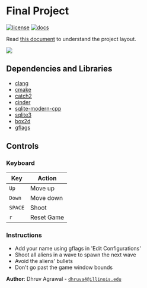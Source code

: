 # Final Project

[![license](https://img.shields.io/badge/license-MIT-green)](LICENSE)
[![docs](https://img.shields.io/badge/docs-yes-brightgreen)](docs/README.md)

Read [this document](https://cliutils.gitlab.io/modern-cmake/chapters/basics/structure.html) to understand the project
layout.

![](https://imgur.com/RN3SoBz.gif)

## Dependencies and Libraries

- [clang](https://clang.llvm.org)
- [cmake](https://cmake.org)
- [catch2](https://github.com/catchorg/Catch2)
- [cinder](https://libcinder.org)
- [sqlite-modern-cpp](https://github.com/SqliteModernCpp/sqlite_modern_cpp.git)
- [sqlite3](https://github.com/alex85k/sqlite3-cmake.git)
- [box2d](https://github.com/cinder/Cinder/tree/master/blocks/Box2D)
- [gflags](https://github.com/gflags/gflags.git)

## Controls

### Keyboard

| Key       | Action                    |
|---------- |---------------------------|
| `Up`      | Move up                   |
| `Down`    | Move down                 |
| `SPACE`   | Shoot                     |
| `r`       | Reset Game                |

### Instructions

- Add your name using gflags in 'Edit Configurations'
- Shoot all aliens in a wave to spawn the next wave
- Avoid the aliens' bullets
- Don't go past the game window bounds


**Author**: Dhruv Agrawal - [`dhruva4@illinois.edu`](mailto:dhruva4@illinois.edu)
